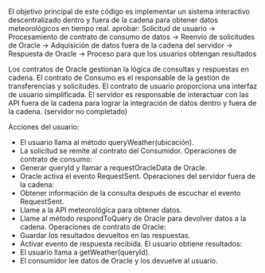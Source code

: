 El objetivo principal de este código es implementar un sistema interactivo descentralizado dentro y fuera de la cadena para obtener datos meteorológicos en tiempo real.
aprobar:
Solicitud de usuario → Procesamiento de contrato de consumo de datos → Reenvío de solicitudes de Oracle → Adquisición de datos fuera de la cadena del servidor → Respuesta de Oracle → Proceso para que los usuarios obtengan resultados

Los contratos de Oracle gestionan la lógica de consultas y respuestas en cadena.
El contrato de Consumo es el responsable de la gestión de transferencias y solicitudes.
El contrato de usuario proporciona una interfaz de usuario simplificada.
El servidor es responsable de interactuar con las API fuera de la cadena para lograr la integración de datos dentro y fuera de la cadena. (servidor no completado)


Acciones del usuario:
- El usuario llama al método queryWeather(ubicación).
- La solicitud se remite al contrato del Consumidor.
Operaciones de contrato de consumo:
- Generar queryId y llamar a requestOracleData de Oracle.
- Oracle activa el evento RequestSent.
Operaciones del servidor fuera de la cadena:
- Obtener información de la consulta después de escuchar el evento RequestSent.
- Llame a la API meteorológica para obtener datos.
- Llame al método respondToQuery de Oracle para devolver datos a la cadena.
Operaciones de contrato de Oracle:
- Guardar los resultados devueltos en las respuestas.
- Activar evento de respuesta recibida.
El usuario obtiene resultados:
- El usuario llama a getWeather(queryId).
- El consumidor lee datos de Oracle y los devuelve al usuario.
